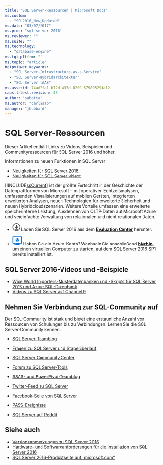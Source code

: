 ```yaml
---
title: "SQL Server-Ressourcen | Microsoft Docs"
ms.custom: 
  - "SQL2016_New_Updated"
ms.date: "03/07/2017"
ms.prod: "sql-server-2016"
ms.reviewer: ""
ms.suite: ""
ms.technology: 
  - "database-engine"
ms.tgt_pltfrm: ""
ms.topic: "article"
helpviewer_keywords: 
  - "SQL Server-Infrastructure-as-a-Service"
  - "SQL Server-Hybridarchitektur"
  - "SQL Server IAAS"
ms.assetid: 74ad7fa1-b72d-437d-8209-67989529da12
caps.latest.revision: 45
author: "sabotta"
ms.author: "carlasab"
manager: "jhubbard"
---
```

# SQL Server-Ressourcen
  Dieser Artikel enthält Links zu Videos, Beispielen und Communityressourcen für SQL Server 2016 und höher.  
  
 Informationen zu neuen Funktionen in SQL Server
 - [Neuigkeiten für SQL Server 2016](../sql-server/what-s-new-in-sql-server-2016.md).
 - [Neuigkeiten für SQL Server vNext](../sql-server/what-s-new-in-sql-server-vnext.md)  
  
 [!INCLUDE[ssCurrent](../includes/sscurrent-md.md)] ist der größte Fortschritt in der Geschichte der Datenplattformen von Microsoft – mit operativen Echtzeitanalysen, umfassenden Visualisierungen auf mobilen Geräten, integrierten erweiterten Analysen, neuen Technologien für erweiterte Sicherheit und neuen Hybridcloudszenarien. Weitere Vorteile umfassen eine erweiterte speicherinterne Leistung, Ausdehnen von OLTP-Daten auf Microsoft Azure und vereinfachte Verwaltung von relationalen und nicht relationalen Daten.  
  
-   [![Download aus dem Evaluation Center](../analysis-services/media/download.png)](https://www.microsoft.com/en-us/evalcenter/evaluate-sql-server-2016) Laden Sie SQL Server 2016 aus dem **[Evaluation Center](https://www.microsoft.com/en-us/evalcenter/evaluate-sql-server-2016)** herunter.  
  
- ![Azure Virtual Machine (klein)](../analysis-services/media/azure-virtual-machine-small.png) Haben Sie ein Azure-Konto?  Wechseln Sie anschließend **[hierhin](https://azure.microsoft.com/en-us/marketplace/partners/microsoft/sqlserver2016sp1standardwindowsserver2016/)**, um einen virtuellen Computer zu starten, auf dem SQL Server 2016 SP1 bereits installiert ist. 
  
## <a name="sql-server-2016-videos-and-samples"></a>SQL Server 2016-Videos und -Beispiele  
- [Wide World Importers-Musterdatenbanken und -Skripts für SQL Server 2016 und Azure SQL-Datenbank](https://github.com/Microsoft/sql-server-samples)  
- [Videos zu SQL Server auf Channel 9](https://channel9.msdn.com/Search?term=SQL%20Server%202016)  
  
##  <a name="a-namecommunitya-connect-with-the-sql-community"></a><a name="community"></a> Nehmen Sie Verbindung zur SQL-Community auf  
 Der SQL-Community ist stark und bietet eine erstaunliche Anzahl von Ressourcen von Schulungen bis zu Verbindungen. Lernen Sie die SQL Server-Community kennen.  
  
-   [SQL Server-Teamblog](http://blogs.technet.com/b/dataplatforminsider/)  
  
-   [Fragen zu SQL Server und Stapelüberlauf](http://stackoverflow.com/questions/tagged/sql-server)  
  
-   [SQL Server Community Center](http://www.microsoft.com/sqlserver/2008/en/us/community.aspx)  
  
-   [Forum zu SQL Server-Tools](https://social.technet.microsoft.com/Forums/sqlserver/en-US/home?forum=sqltools)  
  
-   [SSAS- und PowerPivot-Teamblog](http://blogs.msdn.com/powerpivot/default.aspx)  
  
-   [Twitter-Feed zu SQL Server](http://twitter.com/ms_sql_server)  
  
-   [Facebook-Seite von SQL Server](http://www.facebook.com/sqlserver)  
  
-   [PASS-Ereignisse](http://www.sqlpass.org/Events.aspx)  
  
-   [SQL Server auf Reddit](https://www.reddit.com/r/sqlserver)  
  
## <a name="see-also"></a>Siehe auch
- [Versionsanmerkungen zu SQL Server 2016](../sql-server/sql-server-2016-release-notes.md)
- [Hardware- und Softwareanforderungen für die Installation von SQL Server 2016](../sql-server/install/hardware-and-software-requirements-for-installing-sql-server-2016.md)
 -  [SQL Server 2016-Produktseite auf „microsoft.com“](http://www.microsoft.com/en-us/server-cloud/products/sql-server-2016/)  
  
  